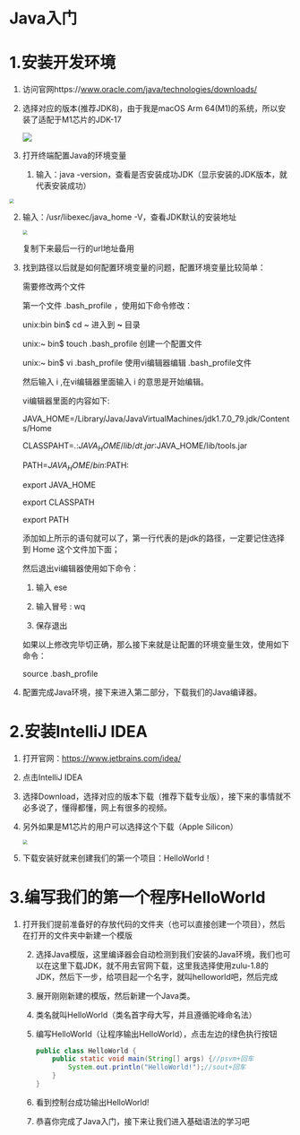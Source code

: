 # Java入门

# 1.安装开发环境



1. 访问官网https://www.oracle.com/java/technologies/downloads/

2. 选择对应的版本(推荐JDK8)，由于我是macOS Arm 64(M1)的系统，所以安装了适配于M1芯片的JDK-17

   ![](https://gitee.com/xiaohugitee/tuchuang/raw/master/202203020051699.png)

3. 打开终端配置Java的环境变量

   1. 输入：java -version，查看是否安装成功JDK（显示安装的JDK版本，就代表安装成功）

<img src="https://gitee.com/xiaohugitee/tuchuang/raw/master/202203020052605.png" style="zoom:50%;" />



   2. 输入：/usr/libexec/java_home -V，查看JDK默认的安装地址

      <img src="https://gitee.com/xiaohugitee/tuchuang/raw/master/202203020053739.png" style="zoom:50%;" />

      

      复制下来最后一行的url地址备用

   3. 找到路径以后就是如何配置环境变量的问题，配置环境变量比较简单：

      需要修改两个文件

      第一个文件  .bash_profile ，使用如下命令修改：

      unix:bin bin$ cd ~ 进入到 **~** 目录

      unix:~ bin$ touch .bash_profile  创建一个配置文件

      unix:~ bin$ vi .bash_profile 使用vi编辑器编辑 .bash_profile文件

      然后输入  i  ,在vi编辑器里面输入 i  的意思是开始编辑。

      vi编辑器里面的内容如下:

       

      JAVA_HOME=/Library/Java/JavaVirtualMachines/jdk1.7.0_79.jdk/Contents/Home

      CLASSPAHT=.:$JAVA_HOME/lib/dt.jar:$JAVA_HOME/lib/tools.jar

      PATH=$JAVA_HOME/bin:$PATH:

      export JAVA_HOME

      export CLASSPATH

      export PATH

       

      添加如上所示的语句就可以了，第一行代表的是jdk的路径，一定要记住选择到 Home 这个文件加下面；

      然后退出vi编辑器使用如下命令：

      1. 输入 ese 

      2. 输入冒号 : wq

      3. 保存退出 

      如果以上修改完毕切正确，那么接下来就是让配置的环境变量生效，使用如下命令：

      source .bash_profile 

4. 配置完成Java环境，接下来进入第二部分，下载我们的Java编译器。



# 2.安装IntelliJ IDEA

1. 打开官网：https://www.jetbrains.com/idea/

2. 点击IntelliJ IDEA

3. 选择Download，选择对应的版本下载（推荐下载专业版），接下来的事情就不必多说了，懂得都懂，网上有很多的视频。

4. 另外如果是M1芯片的用户可以选择这个下载（Apple Silicon）

   <img src="https://gitee.com/xiaohugitee/tuchuang/raw/master/202203020054021.png" style="zoom:50%;" />

5. 下载安装好就来创建我们的第一个项目：HelloWorld！



# 3.编写我们的第一个程序HelloWorld

1. 打开我们提前准备好的存放代码的文件夹（也可以直接创建一个项目），然后在打开的文件夹中新建一个模版

   2. 选择Java模版，这里编译器会自动检测到我们安装的Java环境，我们也可以在这里下载JDK，就不用去官网下载，这里我选择使用zulu-1.8的JDK，然后下一步，给项目起一个名字，就叫helloworld吧，然后完成

   3. 展开刚刚新建的模版，然后新建一个Java类。

   4. 类名就叫HelloWorld（类名首字母大写，并且遵循驼峰命名法）

   5. 编写HelloWorld（让程序输出HelloWorld），点击左边的绿色执行按钮

      ```java
      public class HelloWorld {
          public static void main(String[] args) {//psvm+回车
              System.out.println("HelloWorld!");//sout+回车
          }
      }
      
      ```
   
   6. 看到控制台成功输出HelloWorld!
   
   7. 恭喜你完成了Java入门，接下来让我们进入基础语法的学习吧
   
   

   

   

